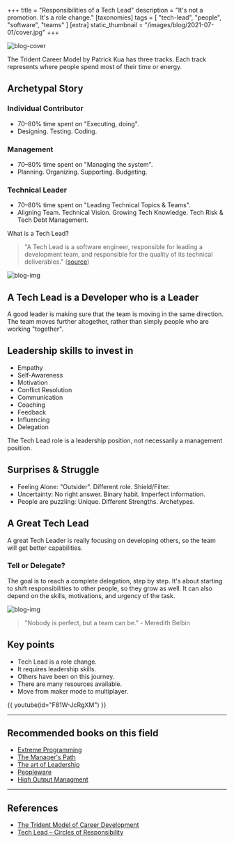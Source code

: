 +++
title = "Responsibilities of a Tech Lead"
description = "It's not a promotion. It's a role change."
[taxonomies]
tags = [ "tech-lead", "people", "software", "teams" ]
[extra]
static_thumbnail = "/images/blog/2021-07-01/cover.jpg"
+++

![blog-cover](/images/blog/2021-07-01/cover.jpg)

The Trident Career Model by Patrick Kua has three tracks. Each track represents where people spend most of their time or
energy.

<!-- more -->

## Archetypal Story

### Individual Contributor

- 70–80% time spent on "Executing, doing".
- Designing. Testing. Coding.

### Management

- 70–80% time spent on "Managing the system".
- Planning. Organizing. Supporting. Budgeting.

### Technical Leader

- 70–80% time spent on "Leading Technical Topics & Teams".
- Aligning Team. Technical Vision. Growing Tech Knowledge. Tech Risk & Tech Debt Management.

What is a Tech Lead?

> "A Tech Lead is a software engineer, responsible for leading a development team, and responsible for the quality of its technical deliverables." ([source](https://www.patkua.com/blog/the-definition-of-a-tech-lead/))

![blog-img](/images/blog/2021-07-01/responsibilities.jpg)

## A Tech Lead is a Developer who is a Leader

A good leader is making sure that the team is moving in the same direction. The team moves further altogether, rather
than simply people who are working "together".

## Leadership skills to invest in

- Empathy
- Self-Awareness
- Motivation
- Conflict Resolution
- Communication
- Coaching
- Feedback
- Influencing
- Delegation

The Tech Lead role is a leadership position, not necessarily a management position.

## Surprises & Struggle

- Feeling Alone: "Outsider". Different role. Shield/Filter. 
- Uncertainty: No right answer. Binary habit. Imperfect information.
- People are puzzling: Unique. Different Strengths. Archetypes.

## A Great Tech Lead

A great Tech Leader is really focusing on developing others, so the team will get better capabilities.

### Tell or Delegate?

The goal is to reach a complete delegation, step by step. It's about starting to shift responsibilities to other people,
so they grow as well. It can also depend on the skills, motivations, and urgency of the task.

![blog-img](/images/blog/2021-07-01/leadership-model.jpg)

> "Nobody is perfect, but a team can be." - Meredith Belbin

## Key points

- Tech Lead is a role change.
- It requires leadership skills.
- Others have been on this journey.
- There are many resources available.
- Move from maker mode to multiplayer.

{{ youtube(id="F81W-JcRgXM") }}

---

## Recommended books on this field

- [Extreme Programming](/readings/xp-embrace-change/)
- [The Manager's Path](/readings/manager-path/)
- [The art of Leadership](/readings/the-art-of-leadership/)
- [Peopleware](/readings/peopleware)
- [High Output Managment](/readings/high-output-managment)

---

## References

- [The Trident Model of Career Development](https://www.thekua.com/atwork/2019/02/the-trident-model-of-career-development/)
- [Tech Lead – Circles of Responsibility](https://www.thekua.com/atwork/2015/06/tech-lead-circles-of-responsibility/)
